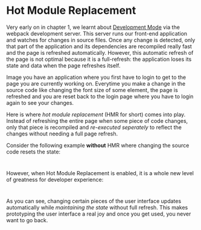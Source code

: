 # Hot Module Replacement

Very early on in chapter 1, we learnt about [Development Mode](../fable/development-mode) via the webpack development server. This server runs our front-end application and watches for changes in source files. Once any change is detected, only that part of the application and its dependencies are recompiled really fast and the page is refreshed automatically. However, this automatic refresh of the page is not optimal because it is a full-refresh: the application loses its state and data when the page refreshes itself.

Image you have an application where you first have to login to get to the page you are currently working on. Everytime you make a change in the source code like changing the font size of some element, the page is refreshed and you are reset back to the login page where you have to login again to see your changes.

Here is where *hot module replacement* (HMR for short) comes into play. Instead of refreshing the entire page when some piece of code changes, only that piece is recompiled and *re-executed seperately* to reflect the changes without needing a full page refresh.

Consider the following example **without** HMR where changing the source code resets the state:

<div style="margin-top: 40px; margin-bottom:40px; width:100%">
  <div style="margin: 0 auto; width:100%;">
    <resolved-image source="/images/dev-flow/without-hmr.gif" />
  </div>
</div>

However, when Hot Module Replacement is enabled, it is a whole new level of greatness for developer experience:

<div style="margin-top: 40px; margin-bottom:40px; width:100%">
  <div style="margin: 0 auto; width:100%;">
    <resolved-image source="/images/dev-flow/with-hmr.gif" />
  </div>
</div>

As you can see, changing certain pieces of the user interface updates automatically while *maintaining the state* without full refresh. This makes prototyping the user interface a real joy and once you get used, you never want to go back.